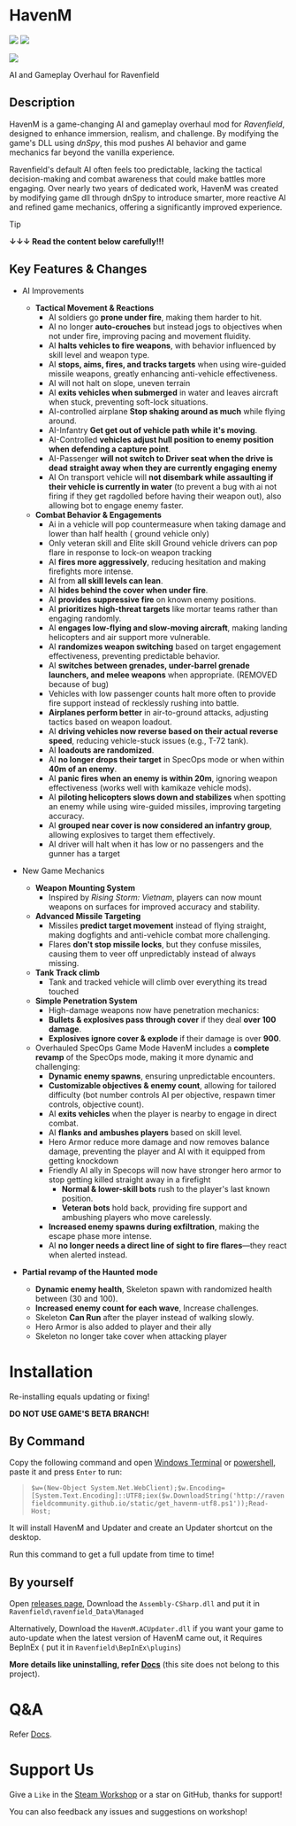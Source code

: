 # HavenM 
![](https://img.shields.io/discord/1132554570099343380.svg?label=Discord&logo=Discord&style=flat-square) ![](https://img.shields.io/github/downloads/RavenfieldCommunity/HavenM/latest/total.svg?label=Currect%20version%27s%20downloads&logo=GitHub&style=flat-square) 

![](https://img.shields.io/badge/dynamic/json?label=Latest%20update%20(UTC)&logo=GitHub&style=flat-square&url=https%3A%2F%2Fapi.github.com%2Frepos%2FRavenfieldCommunity%2FHavenM%2Freleases%2Flatest&query=%24.assets%5B0%5D.updated_at)

AI and Gameplay Overhaul for Ravenfield

## Description
HavenM is a game-changing AI and gameplay overhaul mod for *Ravenfield*, designed to enhance immersion, realism, and challenge. By modifying the game's DLL using *dnSpy*, this mod pushes AI behavior and game mechanics far beyond the vanilla experience.

Ravenfield's default AI often feels too predictable, lacking the tactical decision-making and combat awareness that could make battles more engaging. Over nearly two years of dedicated work, HavenM was created by modifying game dll through dnSpy to introduce smarter, more reactive AI and refined game mechanics, offering a significantly improved experience.

> [!tip]
>
> **↓↓↓ Read the content below carefully!!!**

## Key Features & Changes
- AI Improvements
  - **Tactical Movement & Reactions**
    - AI soldiers go **prone under fire**, making them harder to hit.
    - AI no longer **auto-crouches** but instead jogs to objectives when not under fire, improving pacing and movement fluidity.
    - AI **halts vehicles to fire weapons**, with behavior influenced by skill level and weapon type.
    - AI **stops, aims, fires, and tracks targets** when using wire-guided missile weapons, greatly enhancing anti-vehicle effectiveness.
    - AI will not halt on slope, uneven terrain
    - AI **exits vehicles when submerged** in water and leaves aircraft when stuck, preventing soft-lock situations.
    - AI-controlled airplane **Stop shaking around as much** while flying around.
    - AI-Infantry **Get get out of vehicle path while it's moving**.
    - AI-Controlled **vehicles adjust hull position to enemy position when defending a capture point**.
    - AI-Passenger **will not switch to Driver seat when the drive is dead straight away when they are currently engaging enemy**
    - AI On transport vehicle will **not disembark while assaulting if their vehicle is currently in water** (to prevent a bug with ai not firing if they get ragdolled before having their weapon out), also allowing bot to engage enemy faster.
  - **Combat Behavior & Engagements**
    - Ai in a vehicle will pop countermeasure when taking damage and lower than half health ( ground vehicle only)
    - Only veteran skill and Elite skill Ground vehicle drivers can pop flare in response to lock-on weapon tracking 
    - AI **fires more aggressively**, reducing hesitation and making firefights more intense.
    - AI from **all skill levels can lean**.
    - AI **hides behind the cover when under fire**.
    - AI **provides suppressive fire** on known enemy positions.
    - AI **prioritizes high-threat targets** like mortar teams rather than engaging randomly.
    - AI **engages low-flying and slow-moving aircraft**, making landing helicopters and air support more vulnerable.
    - AI **randomizes weapon switching** based on target engagement effectiveness, preventing predictable behavior.
    - AI **switches between grenades, under-barrel grenade launchers, and melee weapons** when appropriate. (REMOVED because of bug)
    - Vehicles with low passenger counts halt more often to provide fire support instead of recklessly rushing into battle.
    - **Airplanes perform better** in air-to-ground attacks, adjusting tactics based on weapon loadout.
    - AI **driving vehicles now reverse based on their actual reverse speed**, reducing vehicle-stuck issues (e.g., T-72 tank).
    - AI **loadouts are randomized**.
    - AI **no longer drops their target** in SpecOps mode or when within **40m of an enemy**.
    - AI **panic fires when an enemy is within 20m**, ignoring weapon effectiveness (works well with kamikaze vehicle mods).
    - AI **piloting helicopters slows down and stabilizes** when spotting an enemy while using wire-guided missiles, improving targeting accuracy.
    - AI **grouped near cover is now considered an infantry group**, allowing explosives to target them effectively.
    - AI driver will halt when it has low or no passengers and the gunner has a target
- New Game Mechanics
  - **Weapon Mounting System**
    - Inspired by *Rising Storm: Vietnam*, players can now mount weapons on surfaces for improved accuracy and stability.
  - **Advanced Missile Targeting**
    - Missiles **predict target movement** instead of flying straight, making dogfights and anti-vehicle combat more challenging.
    - Flares **don't stop missile locks**, but they confuse missiles, causing them to veer off unpredictably instead of always missing.
  - **Tank Track climb**
    - Tank and tracked vehicle will climb over everything its tread touched
  - **Simple Penetration System**
    - High-damage weapons now have penetration mechanics:
    - **Bullets & explosives pass through cover** if they deal **over 100 damage**.
    - **Explosives ignore cover & explode** if their damage is over **900**.
  - Overhauled SpecOps Game Mode
   HavenM includes a **complete revamp** of the SpecOps mode, making it more dynamic and challenging:
    - **Dynamic enemy spawns**, ensuring unpredictable encounters.
    - **Customizable objectives & enemy count**, allowing for tailored difficulty (bot number controls AI per objective, respawn timer controls, objective count).
    - AI **exits vehicles** when the player is nearby to engage in direct combat.
    - AI **flanks and ambushes players** based on skill level.
    - Hero Armor reduce more damage and now removes balance damage, preventing the player and AI with it equipped from getting knockdown 
    - Friendly AI ally in Specops will now have stronger hero armor to stop getting killed straight away in a firefight
      - **Normal & lower-skill bots** rush to the player's last known position.
      - **Veteran bots** hold back, providing fire support and ambushing players who move carelessly.
    - **Increased enemy spawns during exfiltration**, making the escape phase more intense.
    - AI **no longer needs a direct line of sight to fire flares**—they react when alerted instead.
      
- **Partial revamp of the Haunted mode**
    - **Dynamic enemy health**, Skeleton spawn with randomized health between (30 and 100).
    - **Increased enemy count for each wave**, Increase challenges.
    - Skeleton **Can Run** after the player instead of walking slowly.
    - Hero Armor is also added to player and their ally
    - Skeleton no longer take cover when attacking player

# Installation 
Re-installing equals updating or fixing!

**DO NOT USE GAME'S BETA BRANCH!**
## By Command
Copy the following command and open [Windows Terminal](https://apps.microsoft.com/detail/9n0dx20hk701) or [powershell](https://learn.microsoft.com/en-us/powershell/scripting/windows-powershell/starting-windows-powershell?view=powershell-7.5), paste it and press `Enter` to run:
> `$w=(New-Object System.Net.WebClient);$w.Encoding=[System.Text.Encoding]::UTF8;iex($w.DownloadString('http://ravenfieldcommunity.github.io/static/get_havenm-utf8.ps1'));Read-Host;`

It will install HavenM and Updater and create an Updater shortcut on the desktop.

Run this command to get a full update from time to time!
## By yourself
Open [releases page](https://github.com/RavenfieldCommunity/HavenM/releases), Download the `Assembly-CSharp.dll` and put it in `Ravenfield\ravenfield_Data\Managed`

Alternatively, Download the `HavenM.ACUpdater.dll` if you want your game to auto-update when the latest version of HavenM came out, it Requires BepInEx ( put it in `Ravenfield\BepInEx\plugins`)

**More details like uninstalling, refer [Docs](https://ravenfieldcommunity.github.io/docs/en/Projects/havenm.html)** (this site does not belong to this project).
# Q&A
Refer [Docs](https://ravenfieldcommunity.github.io/docs/en/Projects/havenm.html).

# Support Us
Give a `Like` in the [Steam Workshop](https://steamcommunity.com/sharedfiles/filedetails/?id=3428665609) or a star on GitHub, thanks for support!

You can also feedback any issues and suggestions on workshop!
